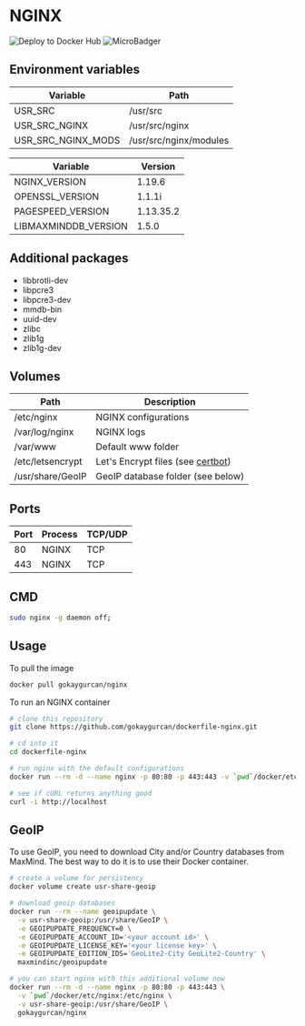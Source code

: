 # NGINX

![Deploy to Docker Hub](https://github.com/gokaygurcan/dockerfile-nginx/workflows/Deploy%20to%20Docker%20Hub/badge.svg?branch=master) ![MicroBadger](https://img.shields.io/microbadger/image-size/gokaygurcan/nginx.svg?style=flat&colorA=337ab7&colorB=252528)

<h2>Environment variables</h2>

| Variable             | Path                   |
| -------------------- | ---------------------- |
| USR_SRC              | /usr/src               |
| USR_SRC_NGINX        | /usr/src/nginx         |
| USR_SRC_NGINX_MODS   | /usr/src/nginx/modules |

| Variable             | Version                |
| -------------------- | ---------------------- |
| NGINX_VERSION        | 1.19.6                 |
| OPENSSL_VERSION      | 1.1.1i                 |
| PAGESPEED_VERSION    | 1.13.35.2              |
| LIBMAXMINDDB_VERSION | 1.5.0                  |

<h2>Additional packages</h2>

- libbrotli-dev
- libpcre3
- libpcre3-dev
- mmdb-bin
- uuid-dev
- zlibc
- zlib1g
- zlib1g-dev

<h2>Volumes</h2>

| Path             | Description                                                                            |
| ---------------- | -------------------------------------------------------------------------------------- |
| /etc/nginx       | NGINX configurations                                                                   |
| /var/log/nginx   | NGINX logs                                                                             |
| /var/www         | Default www folder                                                                     |
| /etc/letsencrypt | Let's Encrypt files (see [certbot](https://github.com/gokaygurcan/dockerfile-certbot)) |
| /usr/share/GeoIP | GeoIP database folder (see below)                                                      |

<h2>Ports</h2>

| Port | Process | TCP/UDP |
| ---- | ------- | ------- |
| 80   | NGINX   | TCP     |
| 443  | NGINX   | TCP     |

<h2>CMD</h2>

```bash
sudo nginx -g daemon off;
```

<h2>Usage</h2>

To pull the image

```bash
docker pull gokaygurcan/nginx
```

To run an NGINX container

```bash
# clone this repository
git clone https://github.com/gokaygurcan/dockerfile-nginx.git

# cd into it
cd dockerfile-nginx

# run nginx with the default configurations
docker run --rm -d --name nginx -p 80:80 -p 443:443 -v `pwd`/docker/etc/nginx:/etc/nginx gokaygurcan/nginx

# see if cURL returns anything good
curl -i http://localhost
```

<h2>GeoIP</h2>

To use GeoIP, you need to download City and/or Country databases from MaxMind. The best way to do it is to use their Docker container.

```bash
# create a volume for persistency
docker volume create usr-share-geoip

# download geoip databases
docker run --rm --name geoipupdate \
  -v usr-share-geoip:/usr/share/GeoIP \
  -e GEOIPUPDATE_FREQUENCY=0 \
  -e GEOIPUPDATE_ACCOUNT_ID='<your account id>' \
  -e GEOIPUPDATE_LICENSE_KEY='<your license key>' \
  -e GEOIPUPDATE_EDITION_IDS='GeoLite2-City GeoLite2-Country' \
  maxmindinc/geoipupdate

# you can start nginx with this additional volume now
docker run --rm -d --name nginx -p 80:80 -p 443:443 \
  -v `pwd`/docker/etc/nginx:/etc/nginx \
  -v usr-share-geoip:/usr/share/GeoIP \
  gokaygurcan/nginx
```
